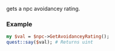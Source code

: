 gets a npc avoidancey rating.
### Example

```perl
my $val = $npc->GetAvoidanceyRating();
quest::say($val); # Returns uint
```